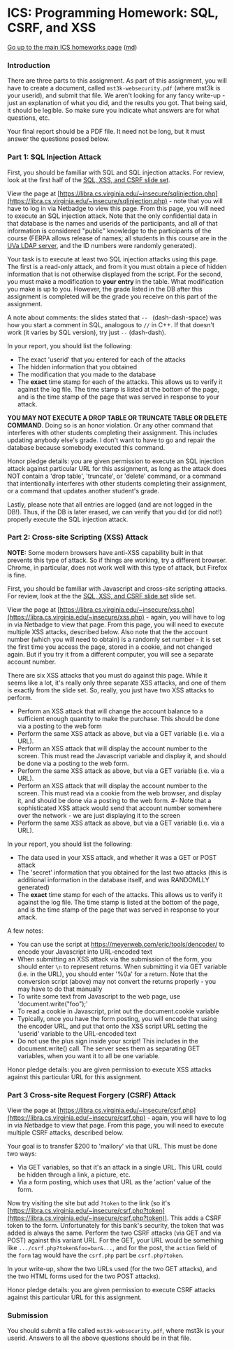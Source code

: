 ICS: Programming Homework: SQL, CSRF, and XSS
=============================================

[Go up to the main ICS homeworks page](index.html) ([md](index.md))


### Introduction

There are three parts to this assignment.  As part of this assignment, you will have to create a document, called `mst3k-websecurity.pdf` (where mst3k is your userid), and submit that file.  We aren't looking for any fancy write-up - just an explanation of what you did, and the results you got.  That being said, it should be legible.  So make sure you indicate what answers are for what questions, etc.

Your final report should be a PDF file.  It need not be long, but it must answer the questions posed below.


### Part 1: SQL Injection Attack

First, you should be familiar with SQL and SQL injection attacks.  For review, look at the first half of the [SQL, XSS, and CSRF slide set](../slides/sql-xss-csrf.html#/).


View the page at [https://libra.cs.virginia.edu/~insecure/sqlinjection.php](https://libra.cs.virginia.edu/~insecure/sqlinjection.php) - note that you will have to log in via Netbadge to view this page.  From this page, you will need to execute an SQL injection attack.  Note that the only confidential data in that database is the names and userids of the participants, and all of that information is considered "public" knowledge to the participants of the course (FERPA allows release of names; all students in this course are in the [UVa LDAP server](http://www.virginia.edu/cgi-local/ldapweb?asb2t), and the ID numbers were randomly generated).

Your task is to execute at least two SQL injection attacks using this page.  The first is a read-only attack, and from it you must obtain a piece of hidden information that is not otherwise displayed from the script.  For the second, you must make a modification to **your entry** in the table.  What modification you make is up to you.  However, the grade listed in the DB after this assignment is completed will be the grade you receive on this part of the assignment.

A note about comments: the slides stated that `-- ` (dash-dash-space) was how you start a comment in SQL, analogous to `//` in C++.  If that doesn't work (it varies by SQL version), try just `--` (dash-dash).

In your report, you should list the following:

- The exact 'userid' that you entered for each of the attacks
- The hidden information that you obtained
- The modification that you made to the database
- The **exact** time stamp for each of the attacks.  This allows us to verify it against the log file.  The time stamp is listed at the bottom of the page, and is the time stamp of the page that was served in response to your attack.

__YOU MAY NOT EXECUTE A DROP TABLE OR TRUNCATE TABLE OR DELETE COMMAND__.  Doing so is an honor violation.  Or any other command that interferes with other students completing their assignment.  This includes updating anybody else's grade.  I don't want to have to go and repair the database because somebody executed this command.

Honor pledge details: you are given permission to execute an SQL injection attack against particular URL for this assignment, as long as the attack does NOT contain a 'drop table', 'truncate', or 'delete' command, or a command that intentionally interferes with other students completing their assignment, or a command that updates another student's grade.

Lastly, please note that all entries are logged (and are not logged in the DB!).  Thus, if the DB is later erased, we can verify that you did (or did not!) properly execute the SQL injection attack.

### Part 2: Cross-site Scripting (XSS) Attack

**NOTE:** Some modern browsers have anti-XSS capability built in that prevents this type of attack.  So if things are working, try a different browser.  Chrome, in particular, does not work well with this type of attack, but Firefox is fine.

First, you should be familiar with Javascript and cross-site scripting attacks.  For review, look at the the [SQL, XSS, and CSRF slide set](../slides/sql-xss-csrf.html#/) slide set.

View the page at [https://libra.cs.virginia.edu/~insecure/xss.php](https://libra.cs.virginia.edu/~insecure/xss.php) - again, you will have to log in via Netbadge to view that page.  From this page, you will need to execute multiple XSS attacks, described below.  Also note that the the account number (which you will need to obtain) is a randomly set number - it is set the first time you access the page, stored in a cookie, and not changed again.  But if you try it from a different computer, you will see a separate account number.

There are six XSS attacks that you must do against this page.  While it seems like a lot, it's really only three separate XSS attacks, and one of them is exactly from the slide set.  So, really, you just have two XSS attacks to perform.

- Perform an XSS attack that will change the account balance to a sufficient enough quantity to make the purchase.  This should be done via a posting to the web form
- Perform the same XSS attack as above, but via a GET variable (i.e. via a URL).
- Perform an XSS attack that will display the account number to the screen.  This must read the Javascript variable and display it, and should be done via a posting to the web form.
- Perform the same XSS attack as above, but via a GET variable (i.e. via a URL).
- Perform an XSS attack that will display the account number to the screen.  This must read via a cookie from the web browser, and display it, and should be done via a posting to the web form.
#- Note that a sophisticated XSS attack would send that account number somewhere over the network - we are just displaying it to the screen
- Perform the same XSS attack as above, but via a GET variable (i.e. via a URL).

In your report, you should list the following:

- The data used in your XSS attack, and whether it was a GET or POST attack
- The 'secret' information that you obtained for the last two attacks (this is additional information in the database itself, and was RANDOMLLY generated)
- The **exact** time stamp for each of the attacks.  This allows us to verify it against the log file.  The time stamp is listed at the bottom of the page, and is the time stamp of the page that was served in response to your attack.

A few notes:

- You can use the script at https://meyerweb.com/eric/tools/dencoder/ to encode your Javascript into URL-encoded text
- When submitting an XSS attack via the submission of the form, you should enter `\n` to represent returns.  When submitting it via  GET variable (i.e. in the URL), you should enter '%0a' for a return.  Note that the conversion script (above) may not convert the returns properly - you may have to do that manually
- To write some text from Javascript to the web page, use 'document.write("foo");'
- To read a cookie in Javascript, print out the document.cookie variable
- Typically, once you have the form posting, you will encode that using the encoder URL, and put that onto the XSS script URL setting the 'userid' variable to the URL-encoded text
- Do not use the plus sign inside your script!  This includes in the document.write() call.  The server sees them as separating GET variables, when you want it to all be one variable.

Honor pledge details: you are given permission to execute XSS attacks against this particular URL for this assignment.

### Part 3 Cross-site Request Forgery (CSRF) Attack

View the page at [https://libra.cs.virginia.edu/~insecure/csrf.php](https://libra.cs.virginia.edu/~insecure/csrf.php) - again, you will have to log in via Netbadge to view that page.  From this page, you will need to execute multiple CSRF attacks, described below.

Your goal is to transfer $200 to 'mallory' via that URL.  This must be done two ways: 

- Via GET variables, so that it's an attack in a single URL.  This URL could be hidden through a link, a picture, etc.
- Via a form posting, which uses that URL as the 'action' value of the form.

Now try visiting the site but add `?token` to the link (so it's [https://libra.cs.virginia.edu/~insecure/csrf.php?token](https://libra.cs.virginia.edu/~insecure/csrf.php?token)).  This adds a CSRF token to the form.  Unfortunately for this bank's security, the token that was added is always the same.  Perform the two CSRF attacks (via GET and via POST) against this variant URL.  For the GET, your URL would be something like `.../csrf.php?token&foo=bar&...`, and for the post, the `action` field of the `form` tag would have the `csrf.php` part be `csrf.php?token`.

In your write-up, show the two URLs used (for the two GET attacks), and the two HTML forms used for the two POST attacks).

Honor pledge details: you are given permission to execute CSRF attacks against this particular URL for this assignment.

### Submission

You should submit a file called `mst3k-websecurity.pdf`, where mst3k is your userid.  Answers to all the above questions should be in that file.
